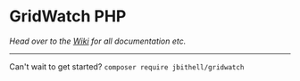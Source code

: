 # GridWatch PHP
*Head over to the [Wiki](https://github.com/Jbithell/GridWatch-PHP/wiki) for all documentation etc.*


---

Can't wait to get started? `composer require jbithell/gridwatch`
